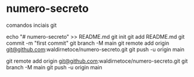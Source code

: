 # numero-secreto

comandos inciais git

echo "# numero-secreto" >> README.md
git init
git add README.md
git commit -m "first commit"
git branch -M main
git remote add origin git@github.com:waldirnetoce/numero-secreto.git
git push -u origin main

git remote add origin git@github.com:waldirnetoce/numero-secreto.git
git branch -M main
git push -u origin main